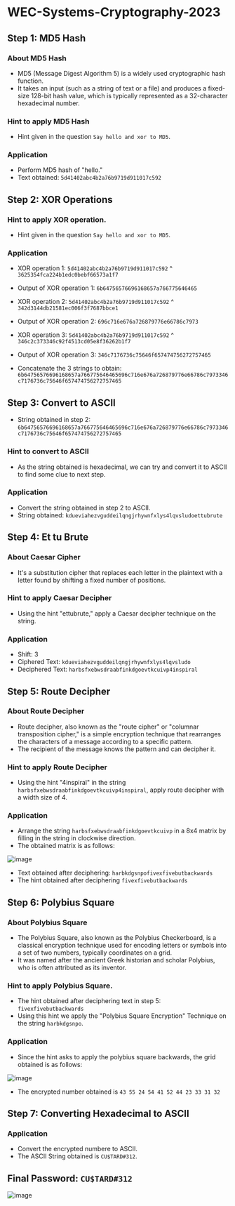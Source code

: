 # WEC-Systems-Cryptography-2023

## Step 1: MD5 Hash

### About MD5 Hash
- MD5 (Message Digest Algorithm 5) is a widely used cryptographic hash function. 
- It takes an input (such as a string of text or a file) and produces a fixed-size 128-bit hash value, which is typically represented as a 32-character hexadecimal number.

### Hint to apply MD5 Hash
- Hint given in the question `Say hello and xor to MD5`.

### Application
- Perform MD5 hash of "hello."
- Text obtained: `5d41402abc4b2a76b9719d911017c592`

## Step 2: XOR Operations

### Hint to apply XOR operation.
- Hint given in the question `Say hello and xor to MD5`.

### Application
- XOR operation 1: `5d41402abc4b2a76b9719d911017c592` ^ `3625354fca224b1edc0bebf66573a1f7`
- Output of XOR operation 1: `6b64756576696168657a766775646465`
- XOR operation 2: `5d41402abc4b2a76b9719d911017c592` ^ `342d3144db21581ec006f3f7687bbce1`
- Output of XOR operation 2: `696c716e676a726879776e66786c7973`
- XOR operation 3: `5d41402abc4b2a76b9719d911017c592` ^ `346c2c373346c92f4513cd05e8f36262b1f7`
- Output of XOR operation 3: `346c7176736c75646f657474756272757465`

- Concatenate the 3 strings to obtain: `6b64756576696168657a766775646465696c716e676a726879776e66786c7973346c7176736c75646f657474756272757465`

## Step 3: Convert to ASCII

- String obtained in step 2: `6b64756576696168657a766775646465696c716e676a726879776e66786c7973346c7176736c75646f657474756272757465`
### Hint to convert to ASCII
- As the string obtained is hexadecimal, we can try and convert it to ASCII to find some clue to next step.
### Application
- Convert the string obtained in step 2 to ASCII.
- String obtained: `kdueviahezvguddeilqngjrhywnfxlys4lqvsludoettubrute`

## Step 4: Et tu Brute

### About Caesar Cipher
- It's a substitution cipher that replaces each letter in the plaintext with a letter found by shifting a fixed number of positions.

### Hint to apply Caesar Decipher
- Using the hint "ettubrute," apply a Caesar decipher technique on the string.

### Application
- Shift: 3
- Ciphered Text: `kdueviahezvguddeilqngjrhywnfxlys4lqvsludo`
- Deciphered Text: `harbsfxebwsdraabfinkdgoevtkcuivp4inspiral`

## Step 5: Route Decipher

### About Route Decipher
- Route decipher, also known as the "route cipher" or "columnar transposition cipher," is a simple encryption technique that rearranges the characters of a message according to a specific pattern. 
- The recipient of the message knows the pattern and can decipher it.

### Hint to apply Route Decipher
- Using the hint "4inspiral" in the string `harbsfxebwsdraabfinkdgoevtkcuivp4inspiral`, apply route decipher with a width size of 4.

### Application
- Arrange the string `harbsfxebwsdraabfinkdgoevtkcuivp` in a 8x4 matrix by filling in the string in clockwise direction.
- The obtained matrix is as follows:

![image](https://github.com/abhayjit07/WEC-Systems-Cryptography-2023/assets/100589347/ef9e216e-128d-4da5-b464-d30631784f5f)

- Text obtained after deciphering: `harbkdgsnpofivexfivebutbackwards`
- The hint obtained after deciphering `fivexfivebutbackwards` 

## Step 6: Polybius Square

### About Polybius Square
- The Polybius Square, also known as the Polybius Checkerboard, is a classical encryption technique used for encoding letters or symbols into a set of two numbers, typically coordinates on a grid. 
- It was named after the ancient Greek historian and scholar Polybius, who is often attributed as its inventor.

### Hint to apply Polybius Square.
- The hint obtained after deciphering text in step 5: `fivexfivebutbackwards` 
- Using this hint we apply the "Polybius Square Encryption" Technique on the string `harbkdgsnpo`.

### Application
- Since the hint asks to apply the polybius square backwards, the grid obtained is as follows:

![image](https://github.com/abhayjit07/WEC-Systems-Cryptography-2023/assets/100589347/ce2eb980-1101-41c1-98fe-091e7a6af2fe)

- The encrypted number obtained is `43 55 24 54 41 52 44 23 33 31 32`

## Step 7: Converting Hexadecimal to ASCII 
### Application
- Convert the encrypted numbere to ASCII.
- The ASCII String obtained is `CU$TARD#312`.

## Final Password: `CU$TARD#312`

![image](https://github.com/abhayjit07/WEC-Systems-Cryptography-2023/assets/100589347/14fa395a-d765-45e0-a9d5-354bd852b6f9)

  


